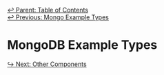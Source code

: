 ﻿[↩  Parent: Table of Contents](../README.md)  
[↩  Previous: Mongo Example Types](mongo-example-types.md)

# MongoDB Example Types

[↪ Next: Other Components](../other-components/README.md)
